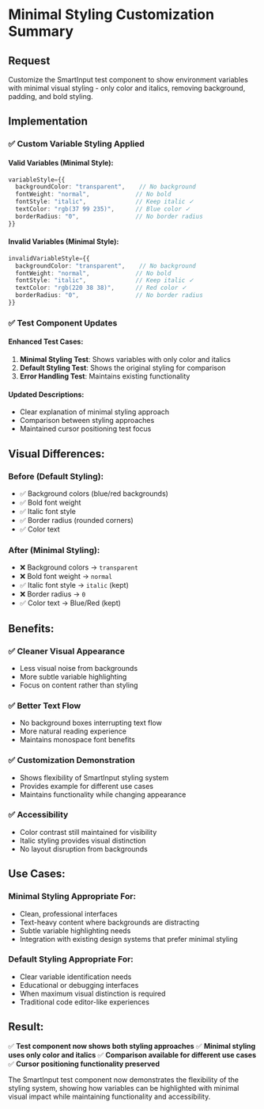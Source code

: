# Minimal Styling Customization Summary

## Request

Customize the SmartInput test component to show environment variables with minimal visual styling - only color and italics, removing background, padding, and bold styling.

## Implementation

### ✅ **Custom Variable Styling Applied**

#### **Valid Variables (Minimal Style):**

```typescript
variableStyle={{
  backgroundColor: "transparent",    // No background
  fontWeight: "normal",             // No bold
  fontStyle: "italic",              // Keep italic ✓
  textColor: "rgb(37 99 235)",      // Blue color ✓
  borderRadius: "0",                // No border radius
}}
```

#### **Invalid Variables (Minimal Style):**

```typescript
invalidVariableStyle={{
  backgroundColor: "transparent",    // No background
  fontWeight: "normal",             // No bold
  fontStyle: "italic",              // Keep italic ✓
  textColor: "rgb(220 38 38)",      // Red color ✓
  borderRadius: "0",                // No border radius
}}
```

### ✅ **Test Component Updates**

#### **Enhanced Test Cases:**

1. **Minimal Styling Test**: Shows variables with only color and italics
2. **Default Styling Test**: Shows the original styling for comparison
3. **Error Handling Test**: Maintains existing functionality

#### **Updated Descriptions:**

- Clear explanation of minimal styling approach
- Comparison between styling approaches
- Maintained cursor positioning test focus

## Visual Differences:

### **Before (Default Styling):**

- ✅ Background colors (blue/red backgrounds)
- ✅ Bold font weight
- ✅ Italic font style
- ✅ Border radius (rounded corners)
- ✅ Color text

### **After (Minimal Styling):**

- ❌ Background colors → `transparent`
- ❌ Bold font weight → `normal`
- ✅ Italic font style → `italic` (kept)
- ❌ Border radius → `0`
- ✅ Color text → Blue/Red (kept)

## Benefits:

### ✅ **Cleaner Visual Appearance**

- Less visual noise from backgrounds
- More subtle variable highlighting
- Focus on content rather than styling

### ✅ **Better Text Flow**

- No background boxes interrupting text flow
- More natural reading experience
- Maintains monospace font benefits

### ✅ **Customization Demonstration**

- Shows flexibility of SmartInput styling system
- Provides example for different use cases
- Maintains functionality while changing appearance

### ✅ **Accessibility**

- Color contrast still maintained for visibility
- Italic styling provides visual distinction
- No layout disruption from backgrounds

## Use Cases:

### **Minimal Styling Appropriate For:**

- Clean, professional interfaces
- Text-heavy content where backgrounds are distracting
- Subtle variable highlighting needs
- Integration with existing design systems that prefer minimal styling

### **Default Styling Appropriate For:**

- Clear variable identification needs
- Educational or debugging interfaces
- When maximum visual distinction is required
- Traditional code editor-like experiences

## Result:

✅ **Test component now shows both styling approaches**
✅ **Minimal styling uses only color and italics**
✅ **Comparison available for different use cases**
✅ **Cursor positioning functionality preserved**

The SmartInput test component now demonstrates the flexibility of the styling system, showing how variables can be highlighted with minimal visual impact while maintaining functionality and accessibility.
